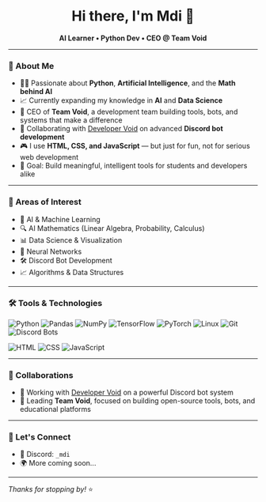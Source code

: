 <h1 align="center">Hi there, I'm Mdi 👋</h1>
<p align="center"><strong>AI Learner • Python Dev • CEO @ Team Void</strong></p>

---

### 🧠 About Me

- 👨‍💻 Passionate about **Python**, **Artificial Intelligence**, and the **Math behind AI**
- 📈 Currently expanding my knowledge in **AI** and **Data Science**
- 🚀 CEO of **Team Void**, a development team building tools, bots, and systems that make a difference
- 🤝 Collaborating with [Developer Void](https://www.solutionby.me/) on advanced **Discord bot development**
- 🎮 I use **HTML, CSS, and JavaScript** — but just for fun, not for serious web development
- 🎯 Goal: Build meaningful, intelligent tools for students and developers alike

---

### 🧠 Areas of Interest

- 🤖 AI & Machine Learning
- 🔍 AI Mathematics (Linear Algebra, Probability, Calculus)
- 📊 Data Science & Visualization
- 🧠 Neural Networks
- 🛠️ Discord Bot Development
- 📈 Algorithms & Data Structures

---

### 🛠️ Tools & Technologies

![Python](https://img.shields.io/badge/-Python-181717?style=for-the-badge&logo=python)
![Pandas](https://img.shields.io/badge/-Pandas-130754?style=for-the-badge&logo=pandas)
![NumPy](https://img.shields.io/badge/-NumPy-013243?style=for-the-badge&logo=numpy)
![TensorFlow](https://img.shields.io/badge/-TensorFlow-FF6F00?style=for-the-badge&logo=tensorflow&logoColor=white)
![PyTorch](https://img.shields.io/badge/-PyTorch-EE4C2C?style=for-the-badge&logo=pytorch&logoColor=white)
![Linux](https://img.shields.io/badge/-Linux-FCC624?style=for-the-badge&logo=linux&logoColor=black)
![Git](https://img.shields.io/badge/-Git-F05032?style=for-the-badge&logo=git&logoColor=white)
![Discord Bots](https://img.shields.io/badge/-Discord_Bots-5865F2?style=for-the-badge&logo=discord&logoColor=white)

<!-- Fun stack -->
![HTML](https://img.shields.io/badge/-HTML-E34F26?style=for-the-badge&logo=html5&logoColor=white)
![CSS](https://img.shields.io/badge/-CSS-1572B6?style=for-the-badge&logo=css3&logoColor=white)
![JavaScript](https://img.shields.io/badge/-JavaScript-F7DF1E?style=for-the-badge&logo=javascript&logoColor=black)

---


### 🔗 Collaborations

- 🤝 Working with [Developer Void](https://www.solutionby.me/) on a powerful Discord bot system
- 🧠 Leading **Team Void**, focused on building open-source tools, bots, and educational platforms

---

### 💬 Let's Connect

- 💬 Discord: `_mdi`
- 🌍 More coming soon...

---

_Thanks for stopping by!_ ⭐
